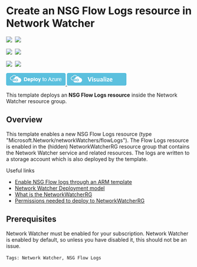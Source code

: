 # Create an NSG Flow Logs resource in Network Watcher

<IMG SRC="https://azurequickstartsservice.blob.core.windows.net/badges/101-networkwatcher-flowLogs-create/PublicLastTestDate.svg" />&nbsp;
<IMG SRC="https://azurequickstartsservice.blob.core.windows.net/badges/101-networkwatcher-flowLogs-create/PublicDeployment.svg" />&nbsp;

<IMG SRC="https://azurequickstartsservice.blob.core.windows.net/badges/101-networkwatcher-flowLogs-create/FairfaxLastTestDate.svg" />&nbsp;
<IMG SRC="https://azurequickstartsservice.blob.core.windows.net/badges/101-networkwatcher-flowLogs-create/FairfaxDeployment.svg" />&nbsp;

<IMG SRC="https://azurequickstartsservice.blob.core.windows.net/badges/101-networkwatcher-flowLogs-create/BestPracticeResult.svg" />&nbsp;
<IMG SRC="https://azurequickstartsservice.blob.core.windows.net/badges/101-networkwatcher-flowLogs-create/CredScanResult.svg" />&nbsp;

<a href="https://portal.azure.com/#create/Microsoft.Template/uri/https%3A%2F%2Fraw.githubusercontent.com%2FAzure%2Fazure-quickstart-templates%2Fmaster%2F101-networkwatcher-flowLogs-create%2Fazuredeploy.json" target="_blank">
<img src="https://raw.githubusercontent.com/Azure/azure-quickstart-templates/master/1-CONTRIBUTION-GUIDE/images/deploytoazure.png"/>
</a>
<a href="http://armviz.io/#/?load=https%3A%2F%2Fraw.githubusercontent.com%2FAzure%2Fazure-quickstart-templates%2Fmaster%2F101-networkwatcher-flowLogs-create%2Fazuredeploy.json" target="_blank">
<img src="https://raw.githubusercontent.com/Azure/azure-quickstart-templates/master/1-CONTRIBUTION-GUIDE/images/visualizebutton.png"/>
</a>


This template deploys an **NSG Flow Logs resource** inside the Network Watcher resource group.

## Overview

This template enables a new NSG Flow Logs resource (type "Microsoft.Network/networkWatchers/flowLogs").
The Flow Logs resource is enabled in the (hidden) NetworkWatcherRG resource group that contains the Network Watcher service and related resources. The logs are written to a storage account which is also deployed by the template.

Useful links
* [Enable NSG Flow logs through an ARM template](https://docs.microsoft.com/azure/network-watcher/network-watcher-nsg-flow-logging-azure-resource-manager)
* [Network Watcher Deployment model](https://docs.microsoft.com/azure/network-watcher/frequently-asked-questions#what-is-the-Network-Watcher-deployment-model)
* [What is the NetworkWatcherRG](https://docs.microsoft.com/azure/network-watcher/frequently-asked-questions#what-is-the-NetworkWatcherRG)
* [Permissions needed to deploy to NetworkWatcherRG ](https://docs.microsoft.com/azure/network-watcher/frequently-asked-questions#which-permissions-are-needed-to-use-network-watcher)


## Prerequisites

Network Watcher must be enabled for your subscription. Network Watcher is enabled by default, so unless you have disabled it, this should not be an issue.


`Tags: Network Watcher, NSG Flow Logs`
